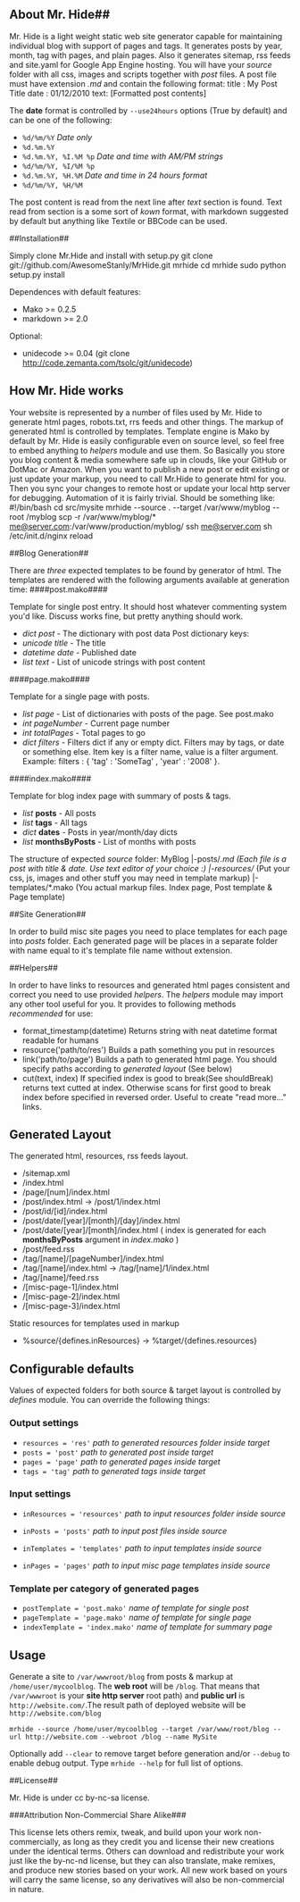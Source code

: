 ## About Mr. Hide##

Mr. Hide is a light weight static web site generator capable for maintaining individual 
blog with support of pages and tags. It generates posts by year, month, tag with pages, and plain pages.
Also it generates sitemap, rss feeds and site.yaml for Google App Engine hosting. 
You will have your _source_ folder with all css, images and scripts together with _post_ files. A post file must have extension *.md*
and contain the following format:
    title : My Post Title
	date  : 01/12/2010
	text:
	[Formatted post contents]

The __date__ format is controlled by `--use24hours` options (True by default) and can be one of the following:

- `%d/%m/%Y` _Date only_
- `%d.%m.%Y`
- `%d.%m.%Y, %I.%M %p` _Date and time with AM/PM strings_
- `%d/%m/%Y, %I/%M %p`
- `%d.%m.%Y, %H.%M` _Date and time in 24 hours format_
- `%d/%m/%Y, %H/%M`

The post content is read from the next line after _text_ section is found. Text read from section is
a some sort of *kown* format, with markdown suggested by default but anything like Textile or BBCode can be used.

##Installation##

Simply clone Mr.Hide and install with setup.py
    git clone git://github.com/AwesomeStanly/MrHide.git mrhide
    cd mrhide
    sudo python setup.py install

Dependences with default features:

- Mako >= 0.2.5
- markdown >= 2.0

Optional:

- unidecode >= 0.04 (git clone http://code.zemanta.com/tsolc/git/unidecode)


## How Mr. Hide works ##

Your website is represented by a number of files used by Mr. Hide to generate html pages, robots.txt, rrs feeds and 
other things. The markup of generated html is controlled by templates. Template engine is Mako by default
by Mr. Hide is easily configurable even on source level, so feel free to embed anything to _helpers_ module and use them.
So Basically you store you blog content & media somewhere safe up in clouds, like your GitHub or DotMac or Amazon. When
you want to publish a new post or edit existing or just update your markup, you need to call Mr.Hide to generate html for
you. Then you sync your changes to remote host or update your local http server for debugging. Automation of it is fairly
trivial. Should be something like:
    #!/bin/bash
    cd src/mysite
    mrhide --source . --target /var/www/myblog --root /myblog
    scp -r /var/www/myblog/* me@server.com:/var/www/production/myblog/
    ssh me@server.com sh /etc/init.d/nginx reload

##Blog Generation##

There are *three* expected templates to be found by generator of html. The
templates are rendered with the following arguments available at generation time:
####post.mako####

Template for single post entry. It should host whatever commenting system you'd like. Discuss works fine, but pretty anything should work.

- _dict_ *post* - The dictionary with post data
  Post dictionary keys:
- _unicode_ *title* - The title
- _datetime_ *date* - Published date
- _list_ *text* - List of unicode strings with post content

####page.mako####

Template for a single page with posts.

- _list_ *page* - List of dictionaries with posts of the page. See post.mako
- _int_ *pageNumber* - Current page number
- _int_ *totalPages* - Total pages to go
- _dict_ *filters* - Filters dict if any or empty dict. Filters may by tags, or date or something else. Item key is a filter name, value is a filter argument. Example: filters : { 'tag' : 'SomeTag' , 'year' : '2008' }. 

####index.mako####

Template for blog index page with summary of posts & tags.

- _list_ __posts__ - All posts
- _list_ __tags__ - All tags
- _dict_ __dates__ - Posts in year/month/day dicts
- _list_ __monthsByPosts__ - List of months with posts

The structure of expected _source_ folder:
    MyBlog
    |-posts/*.md		(Each file is a post with title & date. Use text editor of your choice :)
    |-resources/*		(Put your css, js, images and other stuff you may need in template markup)
    |-templates/*.mako	(You actual markup files. Index page, Post template & Page template)

##Site Generation##

In order to build misc site pages you need to place templates for each page into _posts_ folder. Each generated page will be places in a separate
folder with name equal to it's template file name without extension.

##Helpers##

In order to have links to resources and generated html pages consistent and correct you need to
use provided *helpers*. The *helpers* module may import any other tool useful for you. It provides
to following methods _recommended_ for use:

- format_timestamp(datetime) Returns string with neat datetime format readable for humans
- resource('path/to/res') Builds a path something you put in resources
- link('path/to/page') Builds a path to generated html page. You should specify paths according to *generated layout* (See below)
- cut(text, index)  If specified index is good to break(See shouldBreak) returns text cutted at index. Otherwise scans for first good to break index before specified in reversed order. Useful to create "read more..." links.

## Generated Layout ##

The generated html, resources, rss feeds layout.

- /sitemap.xml
- /index.html
- /page/[num]/index.html
- /post/index.html -> /post/1/index.html
- /post/id/[id]/index.html
- /post/date/[year]/[month]/[day]/index.html
- /post/date/[year]/[month]/index.html ( index is generated for each __monthsByPosts__ argument in _index.mako_ )
- /post/feed.rss
- /tag/[name]/[pageNumber]/index.html
- /tag/[name]/index.html -> /tag/[name]/1/index.html
- /tag/[name]/feed.rss
- /[misc-page-1]/index.html
- /[misc-page-2]/index.html
- /[misc-page-3]/index.html

Static resources for templates used in markup
- %source/{defines.inResources} -> %target/{defines.resources}

## Configurable defaults ##

Values of expected folders for both source & target layout is controlled by
*defines* module. You can override the following things:

### Output settings ###

- `resources = 'res'` _path to generated resources folder inside target_
- `posts = 'post'` _path to generated post inside target_
- `pages = 'page'` _path to generated pages inside target_
- `tags = 'tag'` _path to generated tags inside target_

### Input settings ###

- `inResources = 'resources'` _path to input resources folder inside source_
- `inPosts = 'posts'` _path to input post files inside source_
- `inTemplates = 'templates'` _path to input templates inside source_

- `inPages = 'pages'` _path to input misc page templates inside source_

### Template per category of generated pages ###

- `postTemplate = 'post.mako'` _name of template for single post_
- `pageTemplate = 'page.mako'` _name of template for single page_
- `indexTemplate = 'index.mako'` _name of template for summary page_

## Usage ###
Generate a site to `/var/wwwroot/blog` from posts & markup at `/home/user/mycoolblog`. The __web root__ will be `/blog`. That means that `/var/wwwroot` is your **site http server** root path) and **public url** is `http://website.com/`.The result path of deployed website will be `http://website.com/blog`

    mrhide --source /home/user/mycoolblog --target /var/www/root/blog --url http://website.com --webroot /blog --name MySite

Optionally add `--clear` to remove target before generation and/or `--debug` to enable debug output. Type `mrhide --help` for full list of options.

##License##

Mr. Hide is under cc by-nc-sa license.

###Attribution Non-Commercial Share Alike###

This license lets others remix, tweak, and build upon your work non-commercially, as long as they credit you and license their new creations under the identical terms. Others can download and redistribute your work just like the by-nc-nd license, but they can also translate, make remixes, and produce new stories based on your work. All new work based on yours will carry the same license, so any derivatives will also be non-commercial in nature.